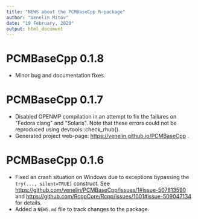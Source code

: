 ```yaml
---
title: "NEWS about the PCMBaseCpp R-package"
author: "Venelin Mitov"
date: "19 February, 2020"
output: html_document
---
```



# PCMBaseCpp 0.1.8
* Minor bug and documentation fixes.  

# PCMBaseCpp 0.1.7

* Disabled OPENMP compilation in an attempt to fix the failures on "Fedora clang" and "Solaris". Note that these errors could not be reproduced using devtools::check_rhub().
* Generated project web-page: https://venelin.github.io/PCMBaseCpp .

# PCMBaseCpp 0.1.6

* Fixed an crash situation on Windows due to exceptions bypassing the 
`try(..., silent=TRUE)` construct. See
https://github.com/venelin/PCMBaseCpp/issues/1#issue-507813590 and 
https://github.com/RcppCore/Rcpp/issues/1001#issue-509047134 for details.
* Added a `NEWS.md` file to track changes to the package.
